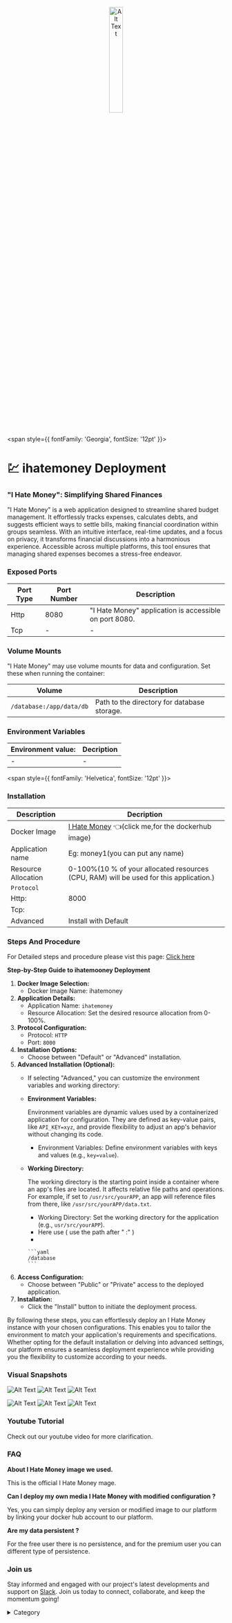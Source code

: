 
<p align="center">
  <img src="/img/vff.jpg" alt="Alt Text" width="25%"/>
</p> 


<span style={{ fontFamily: 'Georgia', fontSize: '12pt' }}>

# 💹 ihatemoney Deployment

### "I Hate Money": Simplifying Shared Finances

"I Hate Money" is a web application designed to streamline shared budget management. It effortlessly tracks expenses, calculates debts, and suggests efficient ways to settle bills, making financial coordination within groups seamless. With an intuitive interface, real-time updates, and a focus on privacy, it transforms financial discussions into a harmonious experience. Accessible across multiple platforms, this tool ensures that managing shared expenses becomes a stress-free endeavor.

### Exposed Ports

| Port Type | Port Number | Description                              |
| --------- | ----------- | ---------------------------------------- |
| Http      | 8080        | "I Hate Money" application is accessible on port 8080. |
| Tcp       | -           | -             |

### Volume Mounts

"I Hate Money" may use volume mounts for data and configuration. Set these when running the container:

| Volume                         | Description                                |
| ------------------------------ | ------------------------------------------ |
| `/database:/app/data/db`       | Path to the directory for database storage. |


### Environment Variables


|   **Environment value:**          | Decription                                                                                                               | 
| --------------------- | ------                                                                                                                   | 
|-       |  -                              |

</span>


<span style={{ fontFamily: 'Helvetica', fontSize: '12pt' }}>

### Installation


|  Description          | Decription                                                                                                               | 
| --------------------- | ------                                                                                                                   | 
| Docker Image          |   [I Hate Money](https://hub.docker.com/r/ihatemoney/ihatemoney/) 👈(click me,for the dockerhub image)                                   |
| Application name      |  Eg: money1(you can put any name)                                                                                        | 
| Resource Allocation   |  0-100%(10 % of your allocated resources (CPU, RAM) will be used for this application.)                                  | 
| `Protocol`            |                                                                                                                          | 
|  Http:                |     8000                                                                                                                   |
|  Tcp:                 |                                                                                                                        | 
|    Advanced           |    Install with Default                                                                                                  |



### Steps And Procedure

For Detailed steps and procedure please vist this page: [Click here](https://techscaleinfinite.github.io/introduction/cloud-float/Steps%20and%20procedure)




**Step-by-Step Guide to ihatemooney  Deployment**

1. **Docker Image Selection:**
   * Docker Image Name: ihatemoney
2. **Application Details:**
   * Application Name: `ihatemoney`
   * Resource Allocation: Set the desired resource allocation from 0-100%.
3. **Protocol Configuration:**
   * Protocol: `HTTP`
   * Port: `8000`
4. **Installation Options:**
   * Choose between "Default" or "Advanced" installation.
5. **Advanced Installation (Optional):**
   * If selecting "Advanced," you can customize the environment variables and working directory:
   *   **Environment Variables:**

       Environment variables are dynamic values used by a containerized application for configuration. They are defined as key-value pairs, like `API_KEY=xyz`, and provide flexibility to adjust an app's behavior without changing its code.

       * Environment Variables: Define environment variables with keys and values (e.g., `key=value`).
   *   **Working Directory:**

       The working directory is the starting point inside a container where an app's files are located. It affects relative file paths and operations. For example, if set to `/usr/src/yourAPP`, an app will reference files from there, like `/usr/src/yourAPP/data.txt`.

       * Working Directory: Set the working directory for the application (e.g., `usr/src/yourAPP`).
       * Here use ( use the path after   " :"  )
       *

           ```yaml
           /database
           ```
6. **Access Configuration:**
   * Choose between "Public" or "Private" access to the deployed application.
7. **Installation:**
   * Click the "Install" button to initiate the deployment process.

By following these steps, you can effortlessly deploy an I Hate Money  instance with your chosen configurations. This enables you to tailor the environment to match your application's requirements and specifications. Whether opting for the default installation or delving into advanced settings, our platform ensures a seamless deployment experience while providing you the flexibility to customize according to your needs.

### Visual Snapshots

![Alt Text](/img/ww21.jpg)
![Alt Text](/img/eee3.jpg)
![Alt Text](/img/f4.jpg)

![Alt Text](/img/ge3.jpg)
![Alt Text](/img/gg42.jpg)
![Alt Text](/img/ee333.jpg)

### Youtube Tutorial&#x20;

Check out our youtube video for more clarification.

### FAQ

**About I Hate Money image we used.**

This is the official I Hate Money  mage.

**Can I deploy my own media I Hate Money with modified configuration ?**

Yes, you can simply deploy any version or modified image to our platform by linking your docker hub account to our platform.

**Are my data persistent ?**

For the free user there is no persistence, and for the premium user you can different type of persistence.

### Join us

Stay informed and engaged with our project's latest developments and support on [Slack](https://app.slack.com/client/T04QS32JX6E/C04QKEWE146). Join us today to connect, collaborate, and keep the momentum going!&#x20;

<details>

<summary>Category</summary>

Kubernetes, cloud computing, DevOps, cloud services, hosting platform, container orchestration, cloud infrastructure, cloud deployment, cloud management, cloud technology, cloud solutions, monry, finance

</details>

</span>


